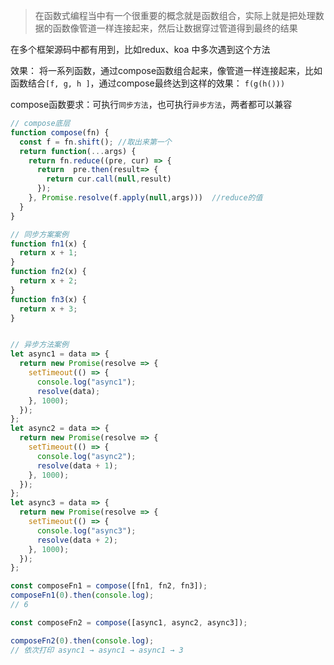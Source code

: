 > 在函数式编程当中有一个很重要的概念就是函数组合，实际上就是把处理数据的函数像管道一样连接起来，然后让数据穿过管道得到最终的结果

在多个框架源码中都有用到，比如redux、koa 中多次遇到这个方法

效果： 将一系列函数，通过compose函数组合起来，像管道一样连接起来，比如函数结合`[f, g, h ]`，通过compose最终达到这样的效果： `f(g(h()))`

compose函数要求：可执行`同步方法`，也可执行`异步方法`，两者都可以兼容
```js
// compose底层
function compose(fn) {
  const f = fn.shift(); //取出来第一个
  return function(...args) {
    return fn.reduce((pre, cur) => {
      return  pre.then(result=> {
        return cur.call(null,result)
      });
    }, Promise.resolve(f.apply(null,args)))  //reduce的值
  }
}

// 同步方案案例
function fn1(x) {
  return x + 1;
}
function fn2(x) {
  return x + 2;
}
function fn3(x) {
  return x + 3;
}


// 异步方法案例
let async1 = data => {
  return new Promise(resolve => {
    setTimeout(() => {
      console.log("async1");
      resolve(data);
    }, 1000);
  });
};
let async2 = data => {
  return new Promise(resolve => {
    setTimeout(() => {
      console.log("async2");
      resolve(data + 1);
    }, 1000);
  });
};
let async3 = data => {
  return new Promise(resolve => {
    setTimeout(() => {
      console.log("async3");
      resolve(data + 2);
    }, 1000);
  });
};

const composeFn1 = compose([fn1, fn2, fn3]);
composeFn1(0).then(console.log);
// 6

const composeFn2 = compose([async1, async2, async3]);

composeFn2(0).then(console.log);
// 依次打印 async1 → async1 → async1 → 3
```